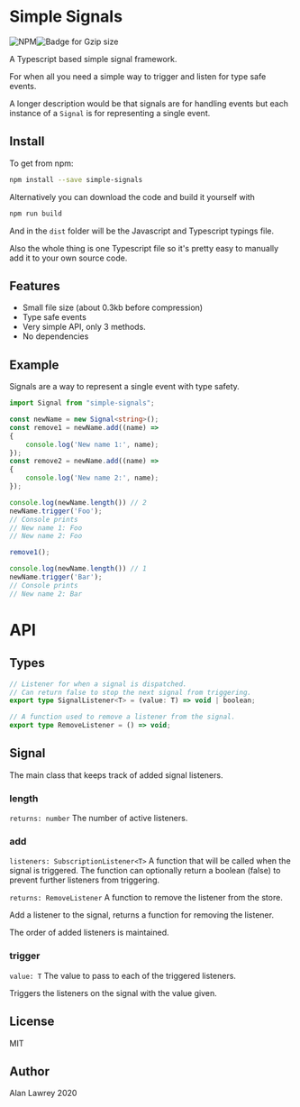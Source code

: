 # Simple Signals
![NPM](https://badgen.net/npm/v/simple-signals)![Badge for Gzip size](https://badgen.net/bundlephobia/minzip/simple-signals)

A Typescript based simple signal framework.

For when all you need a simple way to trigger and listen for type safe events.

A longer description would be that signals are for handling events but each instance of a `Signal` is for representing a single event.

## Install
To get from npm:
```sh
npm install --save simple-signals
```

Alternatively you can download the code and build it yourself with
```sh
npm run build
```
And in the `dist` folder will be the Javascript and Typescript typings file.

Also the whole thing is one Typescript file so it's pretty easy to manually add it to your own source code.

## Features
- Small file size (about 0.3kb before compression)
- Type safe events
- Very simple API, only 3 methods.
- No dependencies

## Example
Signals are a way to represent a single event with type safety.

```typescript
import Signal from "simple-signals";

const newName = new Signal<string>();
const remove1 = newName.add((name) =>
{
    console.log('New name 1:', name);
});
const remove2 = newName.add((name) =>
{
    console.log('New name 2:', name);
});

console.log(newName.length()) // 2
newName.trigger('Foo');
// Console prints
// New name 1: Foo
// New name 2: Foo

remove1();

console.log(newName.length()) // 1
newName.trigger('Bar');
// Console prints
// New name 2: Bar
```

# API

## Types
```typescript
// Listener for when a signal is dispatched.
// Can return false to stop the next signal from triggering.
export type SignalListener<T> = (value: T) => void | boolean;

// A function used to remove a listener from the signal.
export type RemoveListener = () => void;
```

## Signal
The main class that keeps track of added signal listeners.

### length
`returns: number` The number of active listeners.

### add
`listeners: SubscriptionListener<T>` A function that will be called when the signal is triggered. The function can optionally return a boolean (false) to prevent further listeners from triggering.

`returns: RemoveListener` A function to remove the listener from the store.

Add a listener to the signal, returns a function for removing the listener.

The order of added listeners is maintained.

### trigger
`value: T` The value to pass to each of the triggered listeners.

Triggers the listeners on the signal with the value given.

## License
MIT

## Author
Alan Lawrey 2020